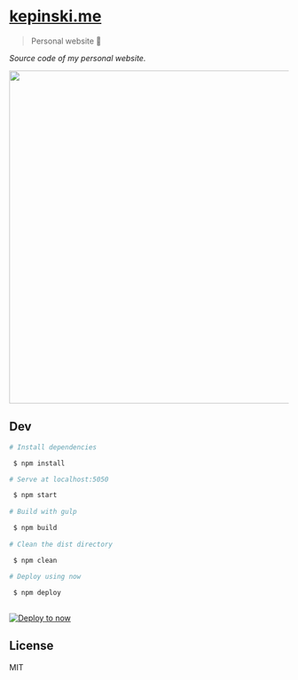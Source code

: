 # [kepinski.me](https://kepinski.me)

> Personal website 🚀

*Source code of my personal website.*

<a href="https://kepinski.me">
	<img src="screenshot.jpg" width="600">
</a>

## Dev

``` bash
# Install dependencies

 $ npm install

# Serve at localhost:5050 

 $ npm start
 
# Build with gulp

 $ npm build
 
# Clean the dist directory

 $ npm clean
 
# Deploy using now

 $ npm deploy
 
```

[![Deploy to now](https://deploy.now.sh/static/button.svg)](https://deploy.now.sh/?repo=https://github.com/xxczaki/kepinski.me)

## License

MIT
